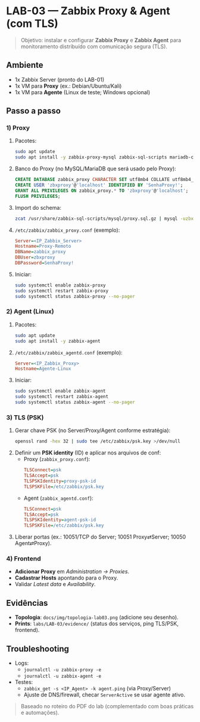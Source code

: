 # LAB-03 — Zabbix Proxy & Agent (com TLS)

> Objetivo: instalar e configurar **Zabbix Proxy** e **Zabbix Agent** para monitoramento distribuído com comunicação segura (TLS).

## Ambiente
- 1x Zabbix Server (pronto do LAB-01)
- 1x VM para **Proxy** (ex.: Debian/Ubuntu/Kali)
- 1x VM para **Agente** (Linux de teste; Windows opcional)

## Passo a passo

### 1) Proxy
1. Pacotes:
   ```bash
   sudo apt update
   sudo apt install -y zabbix-proxy-mysql zabbix-sql-scripts mariadb-client
   ```
2. Banco do Proxy (no MySQL/MariaDB que será usado pelo Proxy):
   ```sql
   CREATE DATABASE zabbix_proxy CHARACTER SET utf8mb4 COLLATE utf8mb4_bin;
   CREATE USER 'zbxproxy'@'localhost' IDENTIFIED BY 'SenhaProxy!';
   GRANT ALL PRIVILEGES ON zabbix_proxy.* TO 'zbxproxy'@'localhost';
   FLUSH PRIVILEGES;
   ```
3. Import do schema:
   ```bash
   zcat /usr/share/zabbix-sql-scripts/mysql/proxy.sql.gz | mysql -uzbxproxy -p zabbix_proxy
   ```
4. `/etc/zabbix/zabbix_proxy.conf` (exemplo):
   ```ini
   Server=<IP_Zabbix_Server>
   Hostname=Proxy-Remoto
   DBName=zabbix_proxy
   DBUser=zbxproxy
   DBPassword=SenhaProxy!
   ```
5. Iniciar:
   ```bash
   sudo systemctl enable zabbix-proxy
   sudo systemctl restart zabbix-proxy
   sudo systemctl status zabbix-proxy --no-pager
   ```

### 2) Agent (Linux)
1. Pacotes:
   ```bash
   sudo apt update
   sudo apt install -y zabbix-agent
   ```
2. `/etc/zabbix/zabbix_agentd.conf` (exemplo):
   ```ini
   Server=<IP_Zabbix_Proxy>
   Hostname=Agente-Linux
   ```
3. Iniciar:
   ```bash
   sudo systemctl enable zabbix-agent
   sudo systemctl restart zabbix-agent
   sudo systemctl status zabbix-agent --no-pager
   ```

### 3) TLS (PSK)
1. Gerar chave PSK (no Server/Proxy/Agent conforme estratégia):
   ```bash
   openssl rand -hex 32 | sudo tee /etc/zabbix/psk.key >/dev/null
   ```
2. Definir um **PSK identity** (ID) e aplicar nos arquivos de conf:
   - Proxy (`zabbix_proxy.conf`):
     ```ini
     TLSConnect=psk
     TLSAccept=psk
     TLSPSKIdentity=proxy-psk-id
     TLSPSKFile=/etc/zabbix/psk.key
     ```
   - Agent (`zabbix_agentd.conf`):
     ```ini
     TLSConnect=psk
     TLSAccept=psk
     TLSPSKIdentity=agent-psk-id
     TLSPSKFile=/etc/zabbix/psk.key
     ```
3. Liberar portas (ex.: 10051/TCP do Server; 10051 Proxy⇄Server; 10050 Agent⇄Proxy).

### 4) Frontend
- **Adicionar Proxy** em *Administration → Proxies*.
- **Cadastrar Hosts** apontando para o Proxy.
- Validar *Latest data* e *Availability*.

## Evidências
- **Topologia**: `docs/img/topologia-lab03.png` (adicione seu desenho).
- **Prints**: `labs/LAB-03/evidence/` (status dos serviços, ping TLS/PSK, frontend).

## Troubleshooting
- Logs:
  - `journalctl -u zabbix-proxy -e`
  - `journalctl -u zabbix-agent -e`
- Testes:
  - `zabbix_get -s <IP_Agent> -k agent.ping` (via Proxy/Server)
  - Ajuste de DNS/firewall, checar `ServerActive` se usar agente ativo.

> Baseado no roteiro do PDF do lab (complementado com boas práticas e automações).
